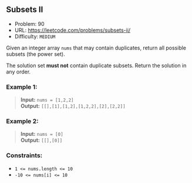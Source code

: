 ## Subsets II

- Problem: 90
- URL: https://leetcode.com/problems/subsets-ii/
- Difficulty: `MEDIUM`

Given an integer array `nums` that may contain duplicates, return all possible subsets (the power set).

The solution set **must not** contain duplicate subsets. Return the solution in any order.

### Example 1:

> **Input:** `nums = [1,2,2]`  
> **Output:** `[[],[1],[1,2],[1,2,2],[2],[2,2]]`

### Example 2:

> **Input:** `nums = [0]`  
> **Output:** `[[],[0]]`

### Constraints:

- `1 <= nums.length <= 10`
- `-10 <= nums[i] <= 10`
